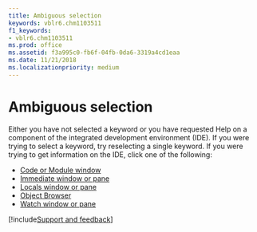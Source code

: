 ```yaml
---
title: Ambiguous selection
keywords: vblr6.chm1103511
f1_keywords:
- vblr6.chm1103511
ms.prod: office
ms.assetid: f3a995c0-fb6f-04fb-0da6-3319a4cd1eaa
ms.date: 11/21/2018
ms.localizationpriority: medium
---
```



# Ambiguous selection

Either you have not selected a keyword or you have requested Help on a component of the integrated development environment (IDE). If you were trying to select a keyword, try reselecting a single keyword. If you were trying to get information on the IDE, click one of the following:

- [Code or Module window](user-interface-help/code-window.md)
- [Immediate window or pane](user-interface-help/immediate-window.md)
- [Locals window or pane](user-interface-help/locals-window.md)
- [Object Browser](user-interface-help/object-browser.md)
- [Watch window or pane](user-interface-help/watch-window.md)

[!include[Support and feedback](~/includes/feedback-boilerplate.md)]